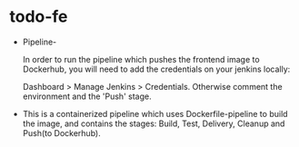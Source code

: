 # todo-fe
* Pipeline-

  In order to run the pipeline which pushes the frontend image to Dockerhub, you will need to add the credentials on your jenkins locally:

  Dashboard > Manage Jenkins > Credentials.
   Otherwise comment the environment and the 'Push' stage.
  
 * This is a containerized pipeline which uses Dockerfile-pipeline to build the image, and contains the stages: Build, Test, Delivery, Cleanup and Push(to Dockerhub).
